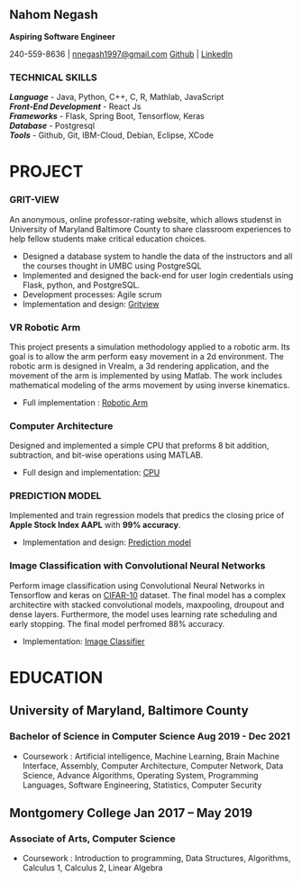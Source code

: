 ## Nahom Negash

**Aspiring Software Engineer**

240-559-8636 | nnegash1997@gmail.com [Github](https://github.com/Nnegash1) | [LinkedIn ](https://www.linkedin.com/in/nahomnegash/)

### TECHNICAL SKILLS
***Language*** - Java, Python, C++, C, R, Mathlab, JavaScript <br />
***Front-End Development*** - React Js <br />
***Frameworks*** - Flask, Spring Boot, Tensorflow, Keras <br />
***Database*** - Postgresql <br />
***Tools*** - Github, Git, IBM-Cloud, Debian, Eclipse, XCode <br />

# PROJECT
### GRIT-VIEW
An anonymous, online professor-rating website, which allows studenst in University of Maryland Baltimore County to share classroom experiences to help fellow students make critical education choices. 

- Designed a database system to handle the data of the instructors and all the courses thought in UMBC using PostgreSQL
- Implemented and designed the back-end for user login credentials using Flask, python, and PostgreSQL.
- Development processes: Agile scrum
- Implementation and design: [Gritview](https://github.com/Nnegash1/GritView)

### VR Robotic Arm
This project presents a simulation methodology applied to a robotic arm. Its goal is to allow the arm perform easy movement in a 2d environment. The robotic arm is designed in Vrealm, a 3d rendering application, and the movement of the arm is implemented by using Matlab. The work includes mathematical modeling of the arms movement by using inverse kinematics.

- Full implementation : [Robotic Arm](https://github.com/Nnegash1/BMI)

### Computer Architecture 
Designed and implemented a simple CPU that preforms 8 bit addition, subtraction, and bit-wise operations using MATLAB.

- Full design and implementation: [CPU](https://github.com/Nnegash1/CPU_Implementation)

### PREDICTION MODEL
Implemented and train regression models that predics the closing price of **Apple Stock Index AAPL** with **99% accuracy**. 

- Implementation and design: [Prediction model](https://github.com/Nnegash1/stock_prediction_model)

### Image Classification with Convolutional Neural Networks
Perform image classification using Convolutional Neural Networks in Tensorflow and keras on [CIFAR-10](https://www.cs.toronto.edu/~kriz/cifar.html) dataset. The final model has a complex architectire with stacked convolutional models, maxpooling, droupout and dense layers. Furthermore, the model uses learning rate scheduling and early stopping. The final model perfromed 88% accuracy.

- Implementation: [Image Classifier](https://github.com/Nnegash1/Image-Classification-with-CNN/blob/main/Image_classification_CNN.ipynb)

# EDUCATION
## University of Maryland, Baltimore County
### Bachelor of Science in Computer Science                                  Aug 2019 - Dec 2021
  - Coursework : Artificial intelligence, Machine Learning, Brain Machine Interface, Assembly, Computer Architecture, Computer Network, Data Science, Advance Algorithms, Operating System, Programming Languages, Software Engineering, Statistics, Computer Security
  
## Montgomery College                                                      Jan 2017 – May 2019
### Associate of Arts, Computer Science
  - Coursework : Introduction to programming, Data Structures, Algorithms, Calculus 1, Calculus 2, Linear Algebra
